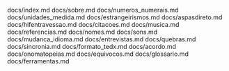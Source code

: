 docs/index.md docs/sobre.md docs/numeros_numerais.md docs/unidades_medida.md docs/estrangeirismos.md docs/aspasdireto.md docs/hifentravessao.md docs/citacoes.md docs/musica.md docs/referencias.md docs/nomes.md docs/sons.md docs/mudanca_idioma.md docs/entrevistas.md docs/quebras.md docs/sincronia.md docs/formato_tedx.md docs/acordo.md docs/onomatopeias.md docs/equivocos.md docs/glossario.md docs/ferramentas.md